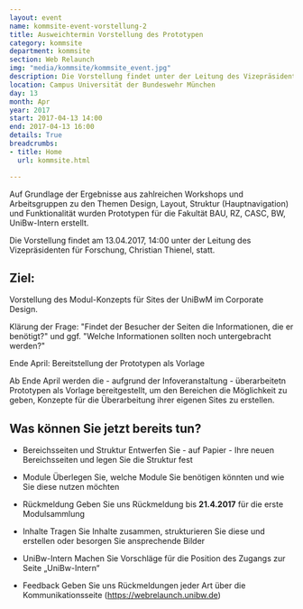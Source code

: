 ```yaml
---
layout: event
name: kommsite-event-vorstellung-2
title: Ausweichtermin Vorstellung des Prototypen
category: kommsite
department: kommsite
section: Web Relaunch
img: "media/kommsite/kommsite_event.jpg"
description: Die Vorstellung findet unter der Leitung des Vizepräsidenten für Forschung, Christian Thienel, statt.
location: Campus Universität der Bundeswehr München
day: 13
month: Apr
year: 2017
start: 2017-04-13 14:00
end: 2017-04-13 16:00
details: True
breadcrumbs:
- title: Home
  url: kommsite.html

---
```


Auf Grundlage der Ergebnisse aus zahlreichen Workshops und Arbeitsgruppen zu den Themen Design, Layout, Struktur (Hauptnavigation) und Funktionalität wurden Prototypen für die Fakultät BAU, RZ, CASC, BW, UniBw-Intern erstellt. 

Die Vorstellung findet am 13.04.2017, 14:00 unter der Leitung des Vizepräsidenten für Forschung, Christian Thienel, statt.

## Ziel:

Vorstellung des Modul-Konzepts für Sites der UniBwM im Corporate Design. 

Klärung der Frage: "Findet der Besucher der Seiten die Informationen, die er benötigt?" und ggf. "Welche Informationen sollten noch untergebracht werden?"

Ende April: Bereitstellung der Prototypen als Vorlage

Ab Ende April werden die - aufgrund der Infoveranstaltung - überarbeitetn Prototypen als Vorlage bereitgestellt, um den Bereichen die Möglichkeit zu geben, Konzepte für die Überarbeitung ihrer eigenen Sites zu erstellen.


## Was können Sie jetzt bereits tun?

- Bereichsseiten und Struktur
  Entwerfen Sie - auf Papier - Ihre neuen Bereichsseiten und legen Sie die Struktur fest

- Module
  Überlegen Sie, welche Module Sie benötigen könnten und wie Sie diese nutzen möchten

- Rückmeldung
  Geben Sie uns Rückmeldung bis **21.4.2017** für die erste Modulsammlung

- Inhalte
  Tragen Sie Inhalte zusammen, strukturieren Sie diese und erstellen oder besorgen Sie ansprechende Bilder

- UniBw-Intern
  Machen Sie Vorschläge für die Position des Zugangs zur Seite „UniBw-Intern“

- Feedback
  Geben Sie uns Rückmeldungen jeder Art über die Kommunikationsseite (https://webrelaunch.unibw.de)

